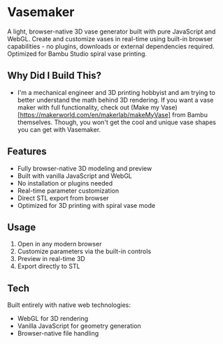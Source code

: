 # Vasemaker

A light, browser-native 3D vase generator built with pure JavaScript and WebGL. Create and customize vases in real-time using built-in browser capabilities - no plugins, downloads or external dependencies required. Optimized for Bambu Studio spiral vase printing.

## Why Did I Build This?

- I'm a mechanical engineer and 3D printing hobbyist and am trying to better understand the math behind 3D rendering. If you want a vase maker with full functionality, check out (Make my Vase)[https://makerworld.com/en/makerlab/makeMyVase] from Bambu themselves. Though, you won't get the cool and unique vase shapes you can get with Vasemaker.

## Features
- Fully browser-native 3D modeling and preview
- Built with vanilla JavaScript and WebGL
- No installation or plugins needed
- Real-time parameter customization
- Direct STL export from browser
- Optimized for 3D printing with spiral vase mode

## Usage
1. Open in any modern browser 
2. Customize parameters via the built-in controls
3. Preview in real-time 3D
4. Export directly to STL

## Tech
Built entirely with native web technologies:
- WebGL for 3D rendering
- Vanilla JavaScript for geometry generation
- Browser-native file handling

